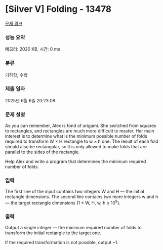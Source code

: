 # [Silver V] Folding - 13478 

[문제 링크](https://www.acmicpc.net/problem/13478) 

### 성능 요약

메모리: 2020 KB, 시간: 0 ms

### 분류

기하학, 수학

### 제출 일자

2025년 6월 6일 20:23:08

### 문제 설명

<p>As you can remember, Alex is fond of origami. She switched from squares to rectangles, and rectangles are much more difficult to master. Her main interest is to determine what is the minimum possible number of folds required to transform W × H rectangle to w × h one. The result of each fold should also be rectangular, so it is only allowed to make folds that are parallel to the sides of the rectangle.</p>

<p>Help Alex and write a program that determines the minimum required number of folds.</p>

### 입력 

 <p>The first line of the input contains two integers W and H — the initial rectangle dimensions. The second line contains two more integers w and h — the target rectangle dimensions (1 ≤ W, H, w, h ≤ 10<sup>9</sup>).</p>

### 출력 

 <p>Output a single integer — the minimum required number of folds to transform the initial rectangle to the target one.</p>

<p>If the required transformation is not possible, output −1.</p>

